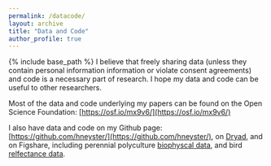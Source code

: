 ```yaml
---
permalink: /datacode/
layout: archive
title: "Data and Code"
author_profile: true
---
```

{% include base_path %}
I believe that freely sharing data (unless they contain personal information information or violate consent agreements) and code is a necessary part of research. I hope my data and code can be useful to other researchers. 

Most of the data and code underlying my papers can be found on the Open Science Foundation: [https://osf.io/mx9v6/](https://osf.io/mx9v6/)

I also have data and code on my Github page:  [https://github.com/hneyster/](https://github.com/hneyster/), on [Dryad](https://datadryad.org/stash/dataset/doi:10.5061/dryad.34tmpg4nt), and on Figshare, including perennial polyculture [biophyscal data](https://doi.org/10.6084/m9.figshare.c.5645281.v2), and bird [relfectance data](https://doi.org/10.6084/m9.figshare.7235831.v1). 
